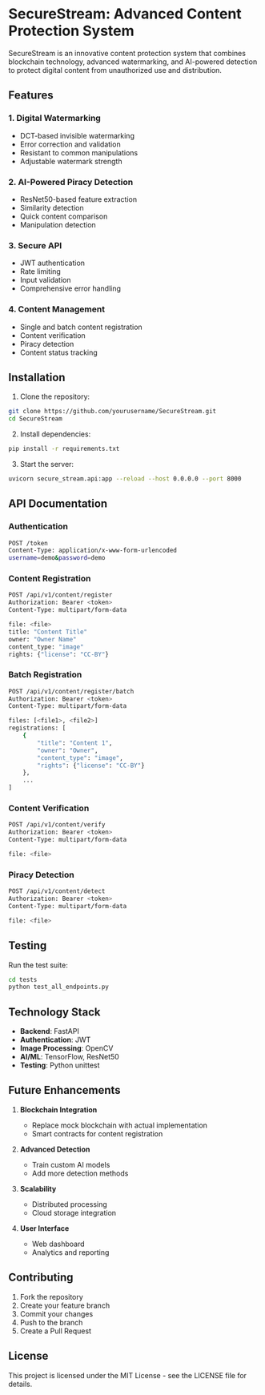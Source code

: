 # SecureStream: Advanced Content Protection System

SecureStream is an innovative content protection system that combines blockchain technology, advanced watermarking, and AI-powered detection to protect digital content from unauthorized use and distribution.

## Features

### 1. Digital Watermarking
- DCT-based invisible watermarking
- Error correction and validation
- Resistant to common manipulations
- Adjustable watermark strength

### 2. AI-Powered Piracy Detection
- ResNet50-based feature extraction
- Similarity detection
- Quick content comparison
- Manipulation detection

### 3. Secure API
- JWT authentication
- Rate limiting
- Input validation
- Comprehensive error handling

### 4. Content Management
- Single and batch content registration
- Content verification
- Piracy detection
- Content status tracking

## Installation

1. Clone the repository:
```bash
git clone https://github.com/yourusername/SecureStream.git
cd SecureStream
```

2. Install dependencies:
```bash
pip install -r requirements.txt
```

3. Start the server:
```bash
uvicorn secure_stream.api:app --reload --host 0.0.0.0 --port 8000
```

## API Documentation

### Authentication
```bash
POST /token
Content-Type: application/x-www-form-urlencoded
username=demo&password=demo
```

### Content Registration
```bash
POST /api/v1/content/register
Authorization: Bearer <token>
Content-Type: multipart/form-data

file: <file>
title: "Content Title"
owner: "Owner Name"
content_type: "image"
rights: {"license": "CC-BY"}
```

### Batch Registration
```bash
POST /api/v1/content/register/batch
Authorization: Bearer <token>
Content-Type: multipart/form-data

files: [<file1>, <file2>]
registrations: [
    {
        "title": "Content 1",
        "owner": "Owner",
        "content_type": "image",
        "rights": {"license": "CC-BY"}
    },
    ...
]
```

### Content Verification
```bash
POST /api/v1/content/verify
Authorization: Bearer <token>
Content-Type: multipart/form-data

file: <file>
```

### Piracy Detection
```bash
POST /api/v1/content/detect
Authorization: Bearer <token>
Content-Type: multipart/form-data

file: <file>
```

## Testing

Run the test suite:
```bash
cd tests
python test_all_endpoints.py
```

## Technology Stack

- **Backend**: FastAPI
- **Authentication**: JWT
- **Image Processing**: OpenCV
- **AI/ML**: TensorFlow, ResNet50
- **Testing**: Python unittest

## Future Enhancements

1. **Blockchain Integration**
   - Replace mock blockchain with actual implementation
   - Smart contracts for content registration

2. **Advanced Detection**
   - Train custom AI models
   - Add more detection methods

3. **Scalability**
   - Distributed processing
   - Cloud storage integration

4. **User Interface**
   - Web dashboard
   - Analytics and reporting

## Contributing

1. Fork the repository
2. Create your feature branch
3. Commit your changes
4. Push to the branch
5. Create a Pull Request

## License

This project is licensed under the MIT License - see the LICENSE file for details.
